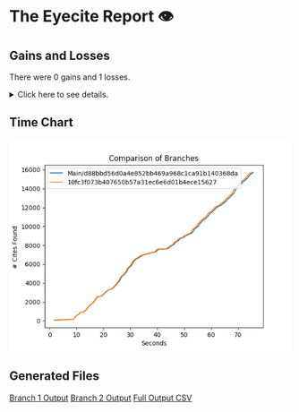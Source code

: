 # The Eyecite Report :eye:



Gains and Losses
---------
There were 0 gains and 1 losses.

<details>
<summary>Click here to see details.</summary>

|     id     |  Gain  |        Loss       |
| ---------- | ------ | ----------------- |
|  2042257   |        | Atlantic Refining |


</details>



Time Chart
---------

![image](https://raw.githubusercontent.com/freelawproject/eyecite/artifacts/258/results/chart.png)


Generated Files
---------

[Branch 1 Output](https://raw.githubusercontent.com/freelawproject/eyecite/artifacts/258/results/d88bbd56d0a4e852bb469a968c1ca91b140368da.json)
[Branch 2 Output](https://raw.githubusercontent.com/freelawproject/eyecite/artifacts/258/results/10fc3f073b407650b57a31ec6e6d01b4ece15627.json)
[Full Output CSV ](https://raw.githubusercontent.com/freelawproject/eyecite/artifacts/258/results/output.csv)

